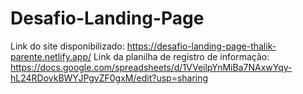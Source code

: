 # Desafio-Landing-Page
Link do site disponibilizado: https://desafio-landing-page-thalik-parente.netlify.app/
Link da planilha de registro de informação: https://docs.google.com/spreadsheets/d/1VVeilpYnMiBa7NAxwYqy-hL24RDovkBWYJPgvZF0gxM/edit?usp=sharing
